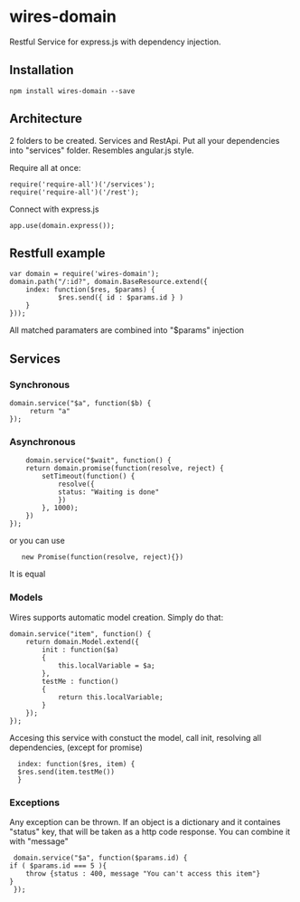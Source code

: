 wires-domain
============

Restful Service for express.js with dependency injection.

## Installation

	npm install wires-domain --save


## Architecture

2 folders to be created. Services and RestApi. Put all your dependencies into "services" folder.
Resembles angular.js style.

Require all at once:

	require('require-all')('/services');
	require('require-all')('/rest');

Connect with express.js

	app.use(domain.express());


## Restfull example

	var domain = require('wires-domain');
	domain.path("/:id?", domain.BaseResource.extend({
		index: function($res, $params) {
				$res.send({ id : $params.id } )
		}
	}));

All matched paramaters are combined into "$params" injection

## Services

### Synchronous

	domain.service("$a", function($b) {
	     return "a"
	});

### Asynchronous
        domain.service("$wait", function() {
		return domain.promise(function(resolve, reject) {
			setTimeout(function() {
				resolve({
				status: "Waiting is done"
				})
			}, 1000);
		})
	});

or you can use 

       new Promise(function(resolve, reject){})
       
It is equal


### Models

Wires supports automatic model creation.
Simply do that:

    domain.service("item", function() {
		return domain.Model.extend({
		    init : function($a)
		    {
		    	this.localVariable = $a;
		    },
		    testMe : function()
		    {
		    	return this.localVariable;
		    }
		});
	});

Accesing this service with constuct the model, call init, resolving all dependencies, (except for promise)

      index: function($res, item) {
	  $res.send(item.testMe())
      }

### Exceptions

Any exception can be thrown. If an object is a dictionary and it containes "status" key, that will be taken as a http code response. You can combine it with "message"

     domain.service("$a", function($params.id) {
	if ( $params.id === 5 ){
		throw {status : 400, message "You can't access this item"}
	}
     });


